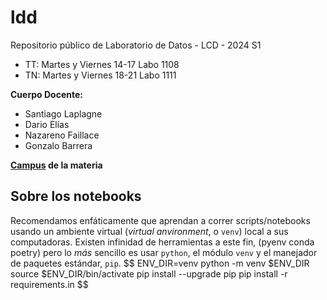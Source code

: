 # ldd
Repositorio público de Laboratorio de Datos - LCD - 2024 S1

- TT: Martes y Viernes 14-17 Labo 1108
- TN: Martes y Viernes 18-21 Labo 1111

**Cuerpo Docente:**
- Santiago Laplagne
- Dario Elías
- Nazareno Faillace
- Gonzalo Barrera

**[Campus](https://campus.exactas.uba.ar/course/view.php?id=4308) de la materia**

## Sobre los notebooks

Recomendamos enfáticamente que aprendan a correr scripts/notebooks usando un ambiente virtual (_virtual anvironment_, o `venv`) local a sus computadoras. Existen infinidad de herramientas a este fin, (pyenv conda poetry) pero lo _más_ sencillo es usar `python`, el módulo `venv` y el manejador de paquetes estándar, `pip`.
$$
ENV_DIR=venv
python -m venv $ENV_DIR 
source $ENV_DIR/bin/activate
pip install --upgrade pip
pip install -r requirements.in
$$